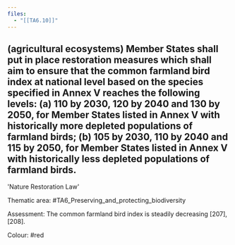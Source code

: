 ```yaml
---
files:
  - "[[TA6.10]]"
---
```

## (agricultural ecosystems) Member States shall put in place restoration measures which shall aim to ensure that the common farmland bird index at national level based on the species specified in Annex V reaches the following levels: (a) 110 by 2030, 120 by 2040 and 130 by 2050, for Member States listed in Annex V with historically more depleted populations of farmland birds; (b) 105 by 2030, 110 by 2040 and 115 by 2050, for Member States listed in Annex V with historically less depleted populations of farmland birds.
'Nature Restoration Law'

Thematic area: #TA6_Preserving_and_protecting_biodiversity

Assessment: The common farmland bird index is steadily decreasing [207], [208].

Colour: #red